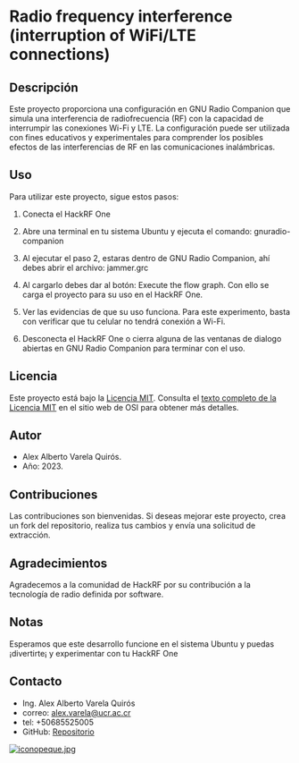 # Radio frequency interference (interruption of WiFi/LTE connections)

## Descripción
Este proyecto proporciona una configuración en GNU Radio Companion que simula una interferencia de radiofrecuencia (RF) con la capacidad de interrumpir las conexiones Wi-Fi y LTE. La configuración puede ser utilizada con fines educativos y experimentales para comprender los posibles efectos de las interferencias de RF en las comunicaciones inalámbricas. 

## Uso
Para utilizar este proyecto, sigue estos pasos:

1. Conecta el HackRF One

2. Abre una terminal en tu sistema Ubuntu y ejecuta el comando: 
    gnuradio-companion

3. Al ejecutar el paso 2, estaras dentro de GNU Radio Companion, ahí debes abrir el archivo:
jammer.grc

4. Al cargarlo debes dar al botón: Execute the flow graph. Con ello se carga el proyecto para su uso en el HackRF One.

5. Ver las evidencias de que su uso funciona. 
    Para este experimento, basta con verificar que tu celular no tendrá conexión a Wi-Fi.

6. Desconecta el HackRF One o cierra alguna de las ventanas de dialogo abiertas en GNU Radio Companion para terminar con el uso. 


## Licencia
Este proyecto está bajo la [Licencia MIT](https://opensource.org/licenses/MIT). Consulta el [texto completo de la Licencia MIT](https://opensource.org/licenses/MIT) en el sitio web de OSI para obtener más detalles.


## Autor
- Alex Alberto Varela Quirós.
- Año: 2023.

## Contribuciones
Las contribuciones son bienvenidas. Si deseas mejorar este proyecto, crea un fork del repositorio, realiza tus cambios y envía una solicitud de extracción.

## Agradecimientos
Agradecemos a la comunidad de HackRF por su contribución a la tecnología de radio definida por software.

## Notas
Esperamos que este desarrollo funcione en el sistema Ubuntu y puedas ¡divertirte¡ y experimentar con tu HackRF One

## Contacto

- Ing. Alex Alberto Varela Quirós
- correo: alex.varela@ucr.ac.cr
- tel: +50685525005
- GitHub: [Repositorio](https://github.com/ingalexvarela/HackRF-One-Projects)

[![iconopeque.jpg](https://i.postimg.cc/hvtdRL0p/iconopeque.jpg)](https://postimg.cc/k6L4xtzb)
